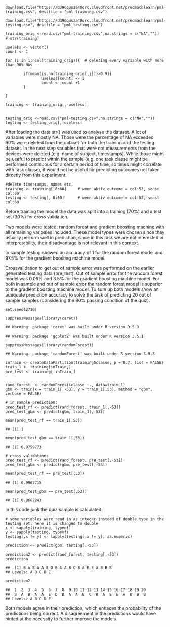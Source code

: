     download.file("https://d396qusza40orc.cloudfront.net/predmachlearn/pml-training.csv", destfile = "pml-training.csv")

    download.file("https://d396qusza40orc.cloudfront.net/predmachlearn/pml-testing.csv", destfile = "pml-testing.csv")

    training_orig <-read.csv("pml-training.csv",na.strings = c("NA","")) 
    # str(training)

    useless <- vector()
    count <- 1

    for (i in 1:ncol(training_orig)){  # deleting every variable with more than 90% NAs
         
            if(mean(is.na(training_orig[,i]))>0.9){
                    useless[count] <- i
                    count <- count +1
            }   
            
    }

    training <- training_orig[,-useless]


    testing_orig <-read.csv("pml-testing.csv",na.strings = c("NA","")) 
    testing <- testing_orig[,-useless]

After loading the data str() was used to analyse the dataset. A lot of
variables were mostly NA. Those were the percentage of NA exceeded 90%
were deleted from the dataset for both the training and the testing
dataset. In the next step variables that were not measurements from the
devices were deleted (e.g. name of subject, timestamps). While those
might be useful to predict within the sample (e.g. one task classe might
be performed continuous for a certain period of time, so times might
correlate with task classe), it would not be useful for predicting
outcomes not taken dircetly from this experiment:

    #delete timestamps, names etc. 
    training <- training[,8:60]     # wenn aktiv outcome = col:53, sonst col:60
    testing <- testing[, 8:60]      # wenn aktiv outcome = col:53, sonst col:60

Before training the model the data was split into a training (70%) and a
test set (30%) for cross validation.

Two models were tested: random forest and gradient boosting machine with
all remaining varibales included. These model types were chosen since
they usuallly perform well in prediction, since in this task we are not
interested in interpretability, their disadvantage is not relevant in
this context.

In sample testing showed an accuracy of 1 for the random forest model
and 97.5% for the gradient boosting machine model.

Crossvalidation to get out of sample error was performed on the earlier
generated testing data (pre\_test). Out of sample error for the random
forest model was 0.06% and 3.5% for the gradient boosting machine model.
For both in sample and out of sample error the random forest model is
superior to the gradient boosting machine model. To sum up both models
show an adequate prediction accuracy to solve the task of predicting 20
out of sample samples (considering the 80% passing condition of the
quiz).

    set.seed(2710)

    suppressMessages(library(caret))

    ## Warning: package 'caret' was built under R version 3.5.3

    ## Warning: package 'ggplot2' was built under R version 3.5.1

    suppressMessages(library(randomForest))

    ## Warning: package 'randomForest' was built under R version 3.5.3

    inTrain <- createDataPartition(training$classe, p = 0.7, list = FALSE)
    train_1 <- training[inTrain,]
    pre_test <- training[-inTrain,]


    rand_forest  <- randomForest(classe ~., data=train_1)
    gbm <- train(x = train_1[,-53], y = train_1[,53], method = "gbm", verbose = FALSE) 

    # in sample prediction:
    pred_test_rf <- predict(rand_forest, train_1[,-53])
    pred_test_gbm <- predict(gbm, train_1[,-53])

    mean(pred_test_rf == train_1[,53])

    ## [1] 1

    mean(pred_test_gbm == train_1[,53])

    ## [1] 0.9759773

    # cross validation:
    pred_test_rf <- predict(rand_forest, pre_test[,-53])
    pred_test_gbm <- predict(gbm, pre_test[,-53])

    mean(pred_test_rf == pre_test[,53])

    ## [1] 0.9967715

    mean(pred_test_gbm == pre_test[,53])

    ## [1] 0.9682243

In this code junk the quiz sample is calculated:

    # some variables were read in as integer instead of double type in the testing set; here it is changed to double
    x <- sapply(training, typeof)
    y <- sapply(testing, typeof)
    testing[,x != y] <- lapply(testing[,x != y], as.numeric) 

    prediction <- predict(gbm, testing[,-53])

    prediction2 <- predict(rand_forest, testing[,-53])
    prediction

    ##  [1] B A B A A E D B A A B C B A E E A B B B
    ## Levels: A B C D E

    prediction2

    ##  1  2  3  4  5  6  7  8  9 10 11 12 13 14 15 16 17 18 19 20 
    ##  B  A  B  A  A  E  D  B  A  A  B  C  B  A  E  E  A  B  B  B 
    ## Levels: A B C D E

Both models agree in their prediction, which enhaces the probability of
the predictions being correct. A disagreement in the predictions would
have hinted at the necessity to further improve the models.

